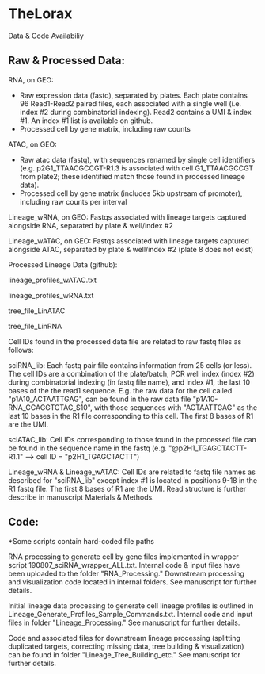 # TheLorax

Data & Code Availabiliy

## Raw & Processed Data:

RNA, on GEO:
- Raw expression data (fastq), separated by plates. Each plate contains 96 Read1-Read2 paired files, each associated with a single well (i.e. index #2 during combinatorial indexing). Read2 contains a UMI & index #1. An index #1 list is available on github.
- Processed cell by gene matrix, including raw counts

ATAC, on GEO:
- Raw atac data (fastq), with sequences renamed by single cell identifiers (e.g. p2G1_TTAACGCCGT-R1.3 is associated with cell G1_TTAACGCCGT from plate2; these identified match those found in processed lineage data).
- Processed cell by gene matrix (includes 5kb upstream of promoter), including raw counts per interval

Lineage_wRNA, on GEO:
Fastqs associated with lineage targets captured alongside RNA, separated by plate & well/index #2

Lineage_wATAC, on GEO:
Fastqs associated with lineage targets captured alongside ATAC, separated by plate & well/index #2 (plate 8 does not exist)

Processed Lineage Data (github):

lineage_profiles_wATAC.txt

lineage_profiles_wRNA.txt

tree_file_LinATAC

tree_file_LinRNA

Cell IDs found in the processed data file are related to raw fastq files as follows:

sciRNA_lib: Each fastq pair file contains information from 25 cells (or less). The cell IDs are a combination of the plate/batch, PCR well index (index #2) during combinatorial indexing (in fastq file name), and index #1, the last 10 bases of the the read1 sequence. E.g. the raw data for the cell called "p1A10_ACTAATTGAG", can be found in the raw data file "p1A10-RNA_CCAGGTCTAC_S10", with those sequences with "ACTAATTGAG" as the last 10 bases in the R1 file corresponding to this cell. The first 8 bases of R1 are the UMI.

sciATAC_lib: Cell IDs corresponding to those found in the processed file can be found in the sequence name in the fastq (e.g. "@p2H1_TGAGCTACTT-R1.1" --> cell ID = "p2H1_TGAGCTACTT")

Lineage_wRNA & Lineage_wATAC: Cell IDs are related to fastq file names as described for "sciRNA_lib" except index #1 is located in positions 9-18 in the R1 fastq file. The first 8 bases of R1 are the UMI. Read structure is further describe in manuscript Materials & Methods.


## Code:

*Some scripts contain hard-coded file paths

RNA processing to generate cell by gene files implemented in wrapper script 190807_sciRNA_wrapper_ALL.txt. Internal code & input files have been uploaded to the folder "RNA_Processing." Downstream processing and visualization code located in internal folders. See manuscript for further details. 

Initial lineage data processing to generate cell lineage profiles is outlined in Lineage_Generate_Profiles_Sample_Commands.txt. Internal code and input files in folder "Lineage_Processing." See manuscript for further details.

Code and associated files for downstream lineage processing (splitting duplicated targets, correcting missing data, tree building & visualization) can be found in folder "Lineage_Tree_Building_etc." See manuscript for further details.




